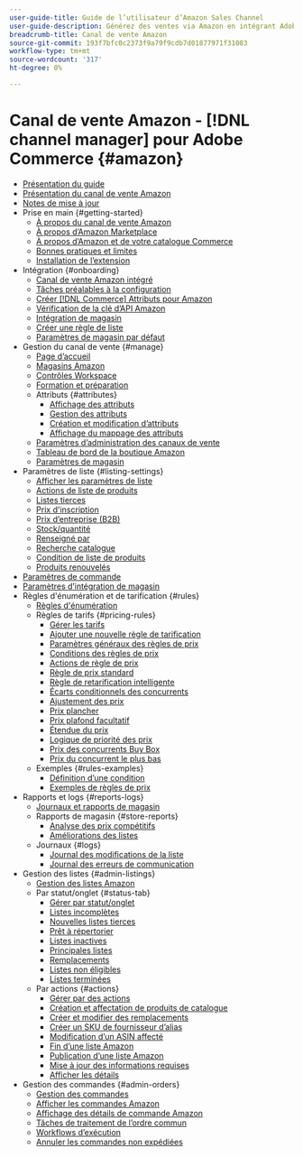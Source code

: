 ```yaml
---
user-guide-title: Guide de l’utilisateur d’Amazon Sales Channel
user-guide-description: Générez des ventes via Amazon en intégrant Adobe Commerce ou Magento Open Source à votre [!DNL Amazon Seller Central] compte .
breadcrumb-title: Canal de vente Amazon
source-git-commit: 193f7bfc0c2373f9a79f9cdb7d01877971f31083
workflow-type: tm+mt
source-wordcount: '317'
ht-degree: 0%

---
```



# Canal de vente Amazon - [!DNL channel manager] pour Adobe Commerce {#amazon}

- [Présentation du guide](guide-overview.md)
- [Présentation du canal de vente Amazon](overview.md)
- [Notes de mise à jour](release-notes.md)
- Prise en main {#getting-started}
   - [À propos du canal de vente Amazon](about-amazon-sales-channel.md)
   - [À propos d’Amazon Marketplace](about-amazon-marketplace.md)
   - [À propos d’Amazon et de votre catalogue Commerce](about-listings-and-catalog.md)
   - [Bonnes pratiques et limites](amazon-best-practices.md)
   - [Installation de l’extension](install.md)
- Intégration {#onboarding}
   - [Canal de vente Amazon intégré](amazon-onboarding-home.md)
   - [Tâches préalables à la configuration](amazon-pre-setup-tasks.md)
   - [Créer [!DNL Commerce] Attributs pour Amazon](ob-creating-magento-attributes.md)
   - [Vérification de la clé d’API Amazon](amazon-verify-api-key.md)
   - [Intégration de magasin](store-integration.md)
   - [Créer une règle de liste](ob-create-listing-rule.md)
   - [Paramètres de magasin par défaut](default-store-settings.md)
- Gestion du canal de vente {#manage}
   - [Page d’accueil](amazon-sales-channel-home.md)
   - [Magasins Amazon](managing-stores.md)
   - [Contrôles Workspace](workspace-controls.md)
   - [Formation et préparation](learning-preparation.md)
   - Attributs {#attributes}
      - [Affichage des attributs](attributes-view.md)
      - [Gestion des attributs](managing-attributes.md)
      - [Création et modification d’attributs](creating-attributes.md)
      - [Affichage du mappage des attributs](amazon-matching-attributes-values.md)
   - [Paramètres d’administration des canaux de vente](sales-channel-settings.md)
   - [Tableau de bord de la boutique Amazon](amazon-store-dashboard.md)
   - [Paramètres de magasin](ob-store-review.md)
- Paramètres de liste {#listing-settings}
   - [Afficher les paramètres de liste](listing-settings.md)
   - [Actions de liste de produits](product-listing-actions.md)
   - [Listes tierces](third-party-listing-settings.md)
   - [Prix d&#39;inscription](listing-price.md)
   - [Prix d’entreprise (B2B)](business-pricing.md)
   - [Stock/quantité](stock-quantity.md)
   - [Renseigné par](fulfilled-by.md)
   - [Recherche catalogue](catalog-search.md)
   - [Condition de liste de produits](product-listing-condition.md)
   - [Produits renouvelés](renewed-products.md)
- [Paramètres de commande](order-settings.md)
- [Paramètres d’intégration de magasin](store-integration-settings.md)
- Règles d&#39;énumération et de tarification {#rules}
   - [Règles d&#39;énumération](listing-rules.md)
   - Règles de tarifs {#pricing-rules}
      - [Gérer les tarifs](pricing-products.md)
      - [Ajouter une nouvelle règle de tarification](add-pricing-rule.md)
      - [Paramètres généraux des règles de prix](pricing-rule-general-settings.md)
      - [Conditions des règles de prix](pricing-rule-conditions.md)
      - [Actions de règle de prix](pricing-rule-actions.md)
      - [Règle de prix standard](standard-price-rules.md)
      - [Règle de retarification intelligente](intelligent-repricing-rules.md)
      - [Écarts conditionnels des concurrents](competitor-conditional-variances.md)
      - [Ajustement des prix](price-adjustment.md)
      - [Prix plancher](floor-price.md)
      - [Prix plafond facultatif](optional-ceiling-price.md)
      - [Étendue du prix](price-scope.md)
      - [Logique de priorité des prix](price-priority-logic.md)
      - [Prix des concurrents Buy Box](buy-box-competitor-pricing.md)
      - [Prix du concurrent le plus bas](lowest-competitor-pricing.md)
   - Exemples {#rules-examples}
      - [Définition d’une condition](ob-define-condition-example.md)
      - [Exemples de règles de prix](price-rule-examples.md)
- Rapports et logs {#reports-logs}
   - [Journaux et rapports de magasin](amazon-logs-reports.md)
   - Rapports de magasin {#store-reports}
      - [Analyse des prix compétitifs](competitive-price-analysis.md)
      - [Améliorations des listes](listing-improvements.md)
   - Journaux {#logs}
      - [Journal des modifications de la liste](listing-changes-log.md)
      - [Journal des erreurs de communication](communication-errors-log.md)
- Gestion des listes {#admin-listings}
   - [Gestion des listes Amazon](managing-product-listings.md)
   - Par statut/onglet {#status-tab}
      - [Gérer par statut/onglet](managing-listings-by-tab.md)
      - [Listes incomplètes](incomplete-listings.md)
      - [Nouvelles listes tierces](new-third-party-listings.md)
      - [Prêt à répertorier](ready-to-list.md)
      - [Listes inactives](inactive-listings.md)
      - [Principales listes](active-listings.md)
      - [Remplacements](overrides.md)
      - [Listes non éligibles](ineligible-listings.md)
      - [Listes terminées](ended-listings.md)
   - Par actions {#actions}
      - [Gérer par des actions](managing-listings-by-action.md)
      - [Création et affectation de produits de catalogue](creating-assigning-catalog-products.md)
      - [Créer et modifier des remplacements](creating-editing-overrides.md)
      - [Créer un SKU de fournisseur d’alias](create-alias-seller-sku.md)
      - [Modification d’un ASIN affecté](edit-assigned-asin.md)
      - [Fin d’une liste Amazon](end-listings-manually.md)
      - [Publication d’une liste Amazon](publish-listings-manually.md)
      - [Mise à jour des informations requises](amazon-manually-update-incomplete-listing.md)
      - [Afficher les détails](product-listing-details.md)
- Gestion des commandes {#admin-orders}
   - [Gestion des commandes](managing-orders.md)
   - [Afficher les commandes Amazon](amazon-orders-all.md)
   - [Affichage des détails de commande Amazon](amazon-order-details.md)
   - [Tâches de traitement de l’ordre commun](common-order-processing.md)
   - [Workflows d’exécution](fulfillment-workflows.md)
   - [Annuler les commandes non expédiées](cancel-unshipped-order.md)
